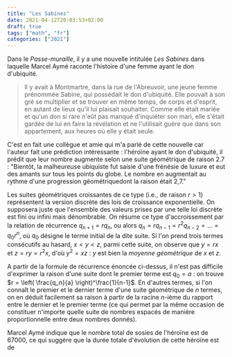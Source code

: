 ```yaml
---
title: "Les Sabines"
date: 2021-04-12T20:03:53+02:00
draft: true
tags: ["math", "fr"]
categories: ["2021"]
---
```

Dans le *Passe-muraille*, il y a une nouvelle intitulée *Les Sabines* dans laquelle Marcel Aymé raconte l'histoire d'une femme ayant le don d'ubiquité.

> Il y avait à Montmartre, dans la rue de l'Abreuvoir, une jeune femme prénommée Sabine, qui possédait le don d'ubiquité. Elle pouvait à son gré se multiplier et se trouver en même temps, de corps et d'esprit, en autant de lieux qu'il lui plaisait souhaiter. Comme elle était mariée et qu'un don si rare n'eût pas manqué d'inquiéter son mari, elle s'était gardée de lui en faire la révélation et ne l'utilisait guère que dans son appartement, aux heures où elle y était seule.

C'est en fait une collègue et amie qui m'a parlé de cette nouvelle car l'auteur fait une prédiction intéressante : l'héroïne ayant le don d'ubiquité, il prédit que leur nombre augmente selon une suite géométrique de raison 2.7 : "Bientôt, la malheureuse ubiquiste fut saisie d'une frénésie de luxure et eut des amants sur tous les points du globe. Le  nombre en augmentait au rythme  d'une  progression géométriquedont la raison était 2,7."

Les suites géométriques croissantes de ce type (i.e., de raison $r > 1$) représentent la version discrète des lois de croissance exponentielle. On supposera juste que l'ensemble des valeurs prises par une telle loi discrète est fini ou infini mais dénombrable. On résume ce type d'accroissement par la relation de récurrence $q_{n+1} = rq_n$, ou alors $q_n = r q_{n-1} = r^2q_{n-2} = \dots = q_0r^n$, où $q_0$ désigne le terme initial de la dite suite. Si l'on prend trois termes consécutifs au hasard, $x < y < z$, parmi cette suite, on observe que $y = rx$ et $z = ry = r^2x$, d'où $y^2 = xz$ : $y$ est bien la *moyenne géométrique* de $x$ et $z$.

A partir de la formule de récurrence énoncée ci-dessus, il n'est pas difficile d'exprimer la raison d'une suite dont le premier terme est $q_0 = a$ : on trouve $r = \left( \frac{q_n}{a} \right)^\frac{1}{n-1}$. En d'autres termes, si l'on connaît le premier et le dernier terme d'une suite géométrique de $n$ termes, on en déduit facilement sa raison à partir de la racine $n$-ième du rapport entre le dernier et le premier terme (ce qui permet par la même occasion de constituer n'importe quelle suite de nombres espacés de manière proportionnelle entre deux nombres donnés).

Marcel Aymé indique que le nombre total de sosies de l'héroïne est de 67000, ce qui suggère que la durée totale d'évolution de cette héroïne est de
